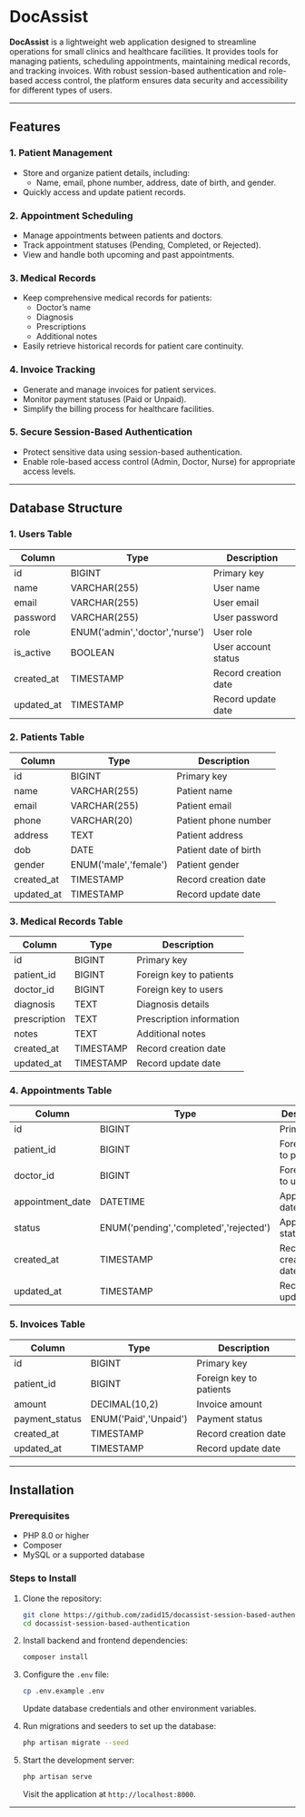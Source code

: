 # DocAssist

**DocAssist** is a lightweight web application designed to streamline operations for small clinics and healthcare facilities. It provides tools for managing patients, scheduling appointments, maintaining medical records, and tracking invoices. With robust session-based authentication and role-based access control, the platform ensures data security and accessibility for different types of users.

---

## Features

### 1. **Patient Management**
- Store and organize patient details, including:
  - Name, email, phone number, address, date of birth, and gender.
- Quickly access and update patient records.

### 2. **Appointment Scheduling**
- Manage appointments between patients and doctors.
- Track appointment statuses (Pending, Completed, or Rejected).
- View and handle both upcoming and past appointments.

### 3. **Medical Records**
- Keep comprehensive medical records for patients:
  - Doctor’s name
  - Diagnosis
  - Prescriptions
  - Additional notes
- Easily retrieve historical records for patient care continuity.

### 4. **Invoice Tracking**
- Generate and manage invoices for patient services.
- Monitor payment statuses (Paid or Unpaid).
- Simplify the billing process for healthcare facilities.

### 5. **Secure Session-Based Authentication**
- Protect sensitive data using session-based authentication.
- Enable role-based access control (Admin, Doctor, Nurse) for appropriate access levels.

---

## Database Structure

### **1. Users Table**  
| Column       | Type                           | Description              |
|--------------|--------------------------------|--------------------------|
| id           | BIGINT                         | Primary key              |
| name         | VARCHAR(255)                   | User name                |
| email        | VARCHAR(255)                   | User email               |
| password     | VARCHAR(255)                   | User password            |
| role         | ENUM('admin','doctor','nurse') | User role                |
| is_active    | BOOLEAN                        | User account status      |
| created_at   | TIMESTAMP                      | Record creation date     |
| updated_at   | TIMESTAMP                      | Record update date       |

### **2. Patients Table**  
| Column       | Type                  | Description              |
|--------------|-----------------------|--------------------------|
| id           | BIGINT                | Primary key              |
| name         | VARCHAR(255)          | Patient name             |
| email        | VARCHAR(255)          | Patient email            |
| phone        | VARCHAR(20)           | Patient phone number     |
| address      | TEXT                  | Patient address          |
| dob          | DATE                  | Patient date of birth    |
| gender       | ENUM('male','female') | Patient gender           |
| created_at   | TIMESTAMP             | Record creation date     |
| updated_at   | TIMESTAMP             | Record update date       |

### **3. Medical Records Table**  
| Column       | Type                | Description              |
|--------------|---------------------|--------------------------|
| id           | BIGINT              | Primary key              |
| patient_id   | BIGINT              | Foreign key to patients  |
| doctor_id    | BIGINT              | Foreign key to users     |
| diagnosis    | TEXT                | Diagnosis details        |
| prescription | TEXT                | Prescription information |
| notes        | TEXT                | Additional notes         |
| created_at   | TIMESTAMP           | Record creation date     |
| updated_at   | TIMESTAMP           | Record update date       |

### **4. Appointments Table**  
| Column            | Type                                   | Description              |
|-------------------|----------------------------------------|--------------------------|
| id                | BIGINT                                 | Primary key              |
| patient_id        | BIGINT                                 | Foreign key to patients  |
| doctor_id         | BIGINT                                 | Foreign key to users     |
| appointment_date  | DATETIME                               | Appointment date & time  |
| status            | ENUM('pending','completed','rejected') | Appointment status       |
| created_at        | TIMESTAMP                              | Record creation date     |
| updated_at        | TIMESTAMP                              | Record update date       |

### **5. Invoices Table**  
| Column            | Type                  | Description              |
|-------------------|-----------------------|--------------------------|
| id                | BIGINT                | Primary key              |
| patient_id        | BIGINT                | Foreign key to patients  |
| amount            | DECIMAL(10,2)         | Invoice amount           |
| payment_status    | ENUM('Paid','Unpaid') | Payment status           |
| created_at        | TIMESTAMP             | Record creation date     |
| updated_at        | TIMESTAMP             | Record update date       |

---

## Installation

### Prerequisites
- PHP 8.0 or higher
- Composer
- MySQL or a supported database

### Steps to Install
1. Clone the repository:
   ```bash
   git clone https://github.com/zadid15/docassist-session-based-authentication.git
   cd docassist-session-based-authentication
   ```

2. Install backend and frontend dependencies:
   ```bash
   composer install
   ```

3. Configure the `.env` file:
   ```bash
   cp .env.example .env
   ```
   Update database credentials and other environment variables.

4. Run migrations and seeders to set up the database:
   ```bash
   php artisan migrate --seed
   ```

5. Start the development server:
   ```bash
   php artisan serve
   ```
   Visit the application at `http://localhost:8000`.

---